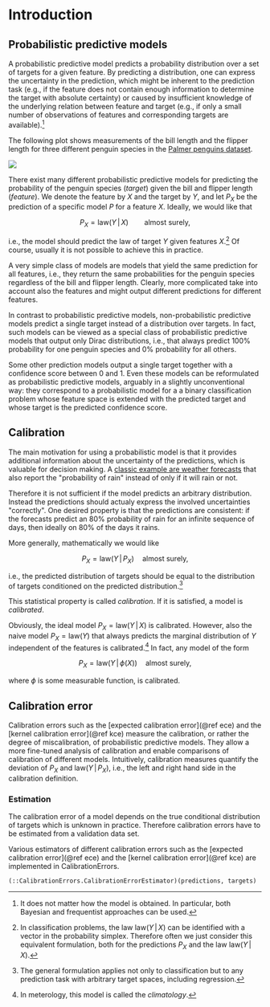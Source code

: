 # Introduction

## Probabilistic predictive models

A probabilistic predictive model predicts a probability distribution over a set
of targets for a given feature. By predicting a distribution, one can express
the uncertainty in the prediction, which might be inherent to the prediction
task (e.g., if the feature does not contain enough information to determine the
target with absolute certainty) or caused by insufficient knowledge of the
underlying relation between feature and target (e.g., if only a small number
of observations of features and corresponding targets are available).[^1]

The following plot shows measurements of the bill length and the flipper length
for three different penguin species in the
[Palmer penguins dataset](https://github.com/allisonhorst/palmerpenguins).

![](./examples/figures/penguins.svg)

There exist many different probabilistic predictive models for predicting the
probability of the penguin species (*target*) given the bill and flipper length
(*feature*). We denote the feature by $X$ and the target by $Y$, and let
$P_X$ be the prediction of a specific model $P$ for a feature $X$. Ideally, we would
like that
```math
P_X = \mathrm{law}(Y \,|\, X) \qquad \text{almost surely},
```
i.e., the model should predict the law of target $Y$ given features $X$.[^2] Of course,
usually it is not possible to achieve this in practice.

A very simple class of models are models that yield the same prediction for all features,
i.e., they return the same probabilities for the penguin species regardless of the bill and
flipper length. Clearly, more complicated take into account also the features and might output
different predictions for different features.

In contrast to probabilistic predictive models, non-probabilistic predictive models
predict a single target instead of a distribution over targets. In fact, such models can be
viewed as a special class of probabilistic predictive models that output only Dirac
distributions, i.e., that always predict 100% probability for one penguin species and
0% probability for all others.

Some other prediction models output a single target together with a confidence score
between 0 and 1. Even these models can be reformulated as probabilistic predictive models,
arguably in a slightly unconventional way: they correspond to a probabilistic model for a
a binary classification problem whose feature space is extended with the predicted target
and whose target is the predicted confidence score.

[^1]: It does not matter how the model is obtained. In particular, both Bayesian and frequentist approaches can be used.

[^2]: In classification problems, the law $\mathrm{law}(Y \,|\, X)$ can be identified with a vector in the probability simplex. Therefore often we just consider this equivalent formulation, both for the predictions $P_X$ and the law $\mathrm{law}(Y \,|\, X)$.

## Calibration

The main motivation for using a probabilistic model is that it provides additional
information about the uncertainty of the predictions, which is valuable for decision
making. A [classic example are weather forecasts](https://www.jstor.org/stable/2987588)
that also report the "probability of rain" instead of only if it will rain or not.

Therefore it is not sufficient if the model predicts an arbitrary distribution.
Instead the predictions should actualy express the involved uncertainties "correctly".
One desired property is that the predictions are consistent: if the forecasts predict
an 80% probability of rain for an infinite sequence of days, then ideally on 80% of the
days it rains.

More generally, mathematically we would like
```math
P_X = \mathrm{law}(Y \,|\, P_X) \quad \text{almost surely},
```
i.e., the predicted distribution of targets should be equal to the distribution of targets
conditioned on the predicted distribution.[^3]

This statistical property is called *calibration*. If it is satisfied, a model is
*calibrated*.

Obviously, the ideal model $P_X = \mathrm{law}(Y \,|\, X)$ is calibrated. However,
also the naive model $P_X = \mathrm{law}(Y)$ that always predicts the marginal
distribution of $Y$ independent of the features is calibrated.[^4] In fact, any model of
the form
```math
P_X = \mathrm{law}(Y \,|\, \phi(X)) \quad \text{almost surely},
```
where $\phi$ is some measurable function, is calibrated.

[^3]: The general formulation applies not only to classification but to any prediction task with arbitrary target spaces, including regression.

[^4]: In meterology, this model is called the *climatology*.

## Calibration error

Calibration errors such as the [expected calibration error](@ref ece) and the
[kernel calibration error](@ref kce) measure the calibration, or rather the
degree of miscalibration, of probabilistic predictive models. They allow a more
fine-tuned analysis of calibration and enable comparisons of calibration of
different models. Intuitively, calibration measures quantify the deviation of
$P_X$ and $\mathrm{law}(Y \,|\, P_X)$, i.e., the left and right hand side in
the calibration definition.

### Estimation

The calibration error of a model depends on the true conditional distribution of
targets which is unknown in practice. Therefore calibration errors have to be
estimated from a validation data set.

Various estimators of different calibration errors such as the
[expected calibration error](@ref ece) and the [kernel calibration error](@ref kce)
are implemented in CalibrationErrors.

```@docs
(::CalibrationErrors.CalibrationErrorEstimator)(predictions, targets)
```
